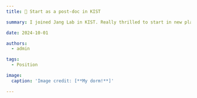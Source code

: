 ```yaml
---
title: 🧠 Start as a post-doc in KIST

summary: I joined Jang Lab in KIST. Really thrilled to start in new place! 

date: 2024-10-01

authors:
  - admin

tags:
  - Position

image:
  caption: 'Image credit: [**My dorm!**]'

---
```


